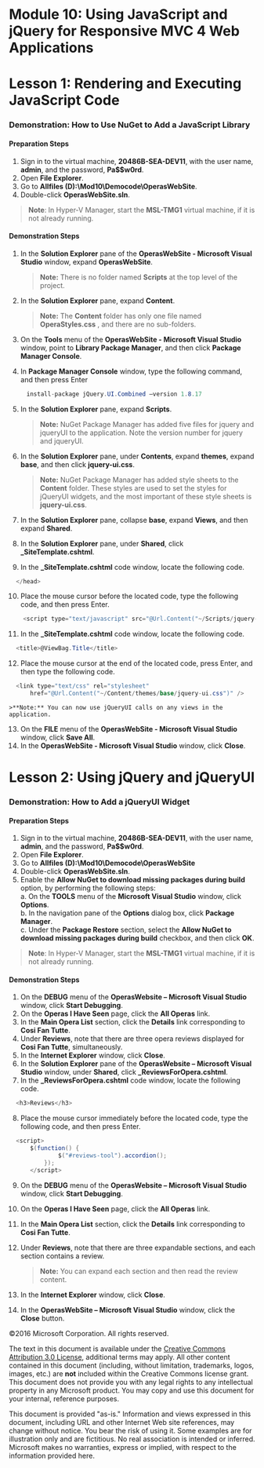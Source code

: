 ﻿# Module 10: Using JavaScript and jQuery for Responsive MVC 4 Web Applications

# Lesson 1: Rendering and Executing JavaScript Code

### Demonstration: How to Use NuGet to Add a JavaScript Library

#### Preparation Steps

1.	Sign in to the virtual machine, **20486B-SEA-DEV11**, with the user name, **admin**, and the password, **Pa$$w0rd**.
2.	Open **File Explorer**.
3.	Go to **Allfiles (D):\Mod10\Democode\OperasWebSite**.
4.	Double-click **OperasWebSite.sln**.

  >**Note**: In Hyper-V Manager, start the **MSL-TMG1** virtual machine, if it is not already running.

#### Demonstration Steps

1. In the **Solution Explorer** pane of the **OperasWebSite - Microsoft Visual Studio** window, expand **OperasWebSite**.

   >**Note:** There is no folder named **Scripts** at the top level of the project.

2. In the **Solution Explorer** pane, expand **Content**.

   >**Note:** The **Content** folder has only one file named **OperaStyles.css** , and there are no sub-folders.

3. On the **Tools** menu of the **OperasWebSite - Microsoft Visual Studio** window, point to **Library Package Manager**, and then click **Package Manager Console**.
4. In **Package Manager Console** window, type the following command, and then press Enter

  ```cs
       install-package jQuery.UI.Combined –version 1.8.17
```
5. In the **Solution Explorer** pane, expand **Scripts**.

    >**Note:** NuGet Package Manager has added five files for jquery and jqueryUI to the application. Note the version number for jquery and jqueryUI.


6. In the **Solution Explorer** pane, under **Contents**, expand **themes**, expand **base**, and then click **jquery-ui.css**.

    >**Note:** NuGet Package Manager has added style sheets to the **Content** folder. These styles are used to set the styles for jQueryUI widgets, and the most important of these style sheets is **jquery-ui.css**.

7. In the **Solution Explorer** pane, collapse **base**, expand **Views**, and then expand **Shared**.
8. In the **Solution Explorer** pane, under **Shared**, click **_SiteTemplate.cshtml**.
9. In the **_SiteTemplate.cshtml** code window, locate the following code.

  ```cs
    </head>
```
10. Place the mouse cursor before the located code, type the following code, and then press Enter.

  ```cs
      <script type="text/javascript" src="@Url.Content("~/Scripts/jquery-ui-1.8.17.js")"></script>
```
11. In the **_SiteTemplate.cshtml** code window, locate the following code.

  ```cs
    <title>@ViewBag.Title</title>
```
12. Place the mouse cursor at the end of the located code, press Enter, and then type the following code.

  ```cs
    <link type="text/css" rel="stylesheet" 
        href="@Url.Content("~/Content/themes/base/jquery-ui.css")" />
```
    >**Note:** You can now use jQueryUI calls on any views in the application. 

13. On the **FILE** menu of the **OperasWebSite - Microsoft Visual Studio** window, click **Save All**.
14. In the **OperasWebSite - Microsoft Visual Studio** window, click **Close**.

# Lesson 2: Using jQuery and jQueryUI

### Demonstration: How to Add a jQueryUI Widget

#### Preparation Steps

1.	Sign in to the virtual machine, **20486B-SEA-DEV11**, with the user name, **admin**, and the password, **Pa$$w0rd**.
2.	Open **File Explorer**.
3.	Go to **Allfiles (D):\Mod10\Democode\OperasWebSite**
4.	Double-click **OperasWebSite.sln**.
5.	Enable the **Allow NuGet to download missing packages during build** option, by performing the following steps:   
  a. On the **TOOLS** menu of the **Microsoft Visual Studio** window, click **Options**.  
  b. In the navigation pane of the **Options** dialog box, click **Package Manager**.  
  c. Under the **Package Restore** section, select the **Allow NuGet to download missing packages during build** checkbox, and then click **OK**.
  
  >**Note**: In Hyper-V Manager, start the **MSL-TMG1** virtual machine, if it is not already running.

#### Demonstration Steps

1. On the **DEBUG** menu of the **OperasWebsite – Microsoft Visual Studio** window, click **Start Debugging**.
2. On the **Operas I Have Seen** page, click the **All Operas** link.
3. In the **Main Opera List** section, click the **Details** link corresponding to **Cosi Fan Tutte**.
4. Under **Reviews**, note that there are three opera reviews displayed for **Cosi Fan Tutte**, simultaneously.
5. In the **Internet Explorer** window, click **Close**.
6. In the **Solution Explorer** pane of the **OperasWebsite – Microsoft Visual Studio** window, under **Shared**, click **_ReviewsForOpera.cshtml**.
7. In the **_ReviewsForOpera.cshtml** code window, locate the following code.

  ```cs
    <h3>Reviews</h3>
```
8. Place the mouse cursor immediately before the located code, type the following code, and then press Enter.

  ```cs
    <script>
        $(function() {
                $("#reviews-tool").accordion();
            });
        </script>
```
9. On the **DEBUG** menu of the **OperasWebsite – Microsoft Visual Studio** window, click **Start Debugging**.
10. On the **Operas I Have Seen** page, click the **All Operas** link.
11. In the **Main Opera List** section, click the **Details** link corresponding to **Cosi Fan Tutte**.
12. Under **Reviews**, note that there are three expandable sections, and each section contains a review.

     >**Note:** You can expand each section and then read the review content. 

13. In the **Internet Explorer** window, click **Close**.
14. In the **OperasWebSite – Microsoft Visual Studio** window, click the **Close** button.

©2016 Microsoft Corporation. All rights reserved.

The text in this document is available under the  [Creative Commons Attribution 3.0 License](https://creativecommons.org/licenses/by/3.0/legalcode), additional terms may apply. All other content contained in this document (including, without limitation, trademarks, logos, images, etc.) are  **not**  included within the Creative Commons license grant. This document does not provide you with any legal rights to any intellectual property in any Microsoft product. You may copy and use this document for your internal, reference purposes.

This document is provided &quot;as-is.&quot; Information and views expressed in this document, including URL and other Internet Web site references, may change without notice. You bear the risk of using it. Some examples are for illustration only and are fictitious. No real association is intended or inferred. Microsoft makes no warranties, express or implied, with respect to the information provided here.
